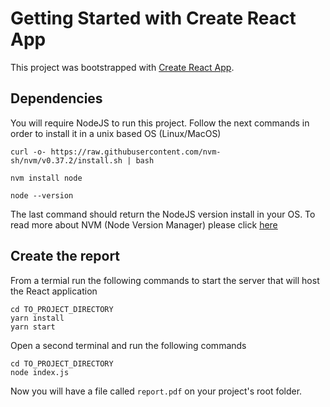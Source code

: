 # Getting Started with Create React App

This project was bootstrapped with [Create React App](https://github.com/facebook/create-react-app).

## Dependencies

You will require NodeJS to run this project. Follow the next commands in order to install it in a unix based OS (Linux/MacOS)

```
curl -o- https://raw.githubusercontent.com/nvm-sh/nvm/v0.37.2/install.sh | bash

nvm install node

node --version
```
The last command should return the NodeJS version install in your OS. To read more about NVM (Node Version Manager) please click [here](https://github.com/nvm-sh/nvm)

## Create the report

From a termial run the following commands to start the server that will host the React application

```
cd TO_PROJECT_DIRECTORY
yarn install
yarn start
```

Open a second terminal and run the following commands
```
cd TO_PROJECT_DIRECTORY
node index.js
```

Now you will have a file called `report.pdf` on your project's root folder.
